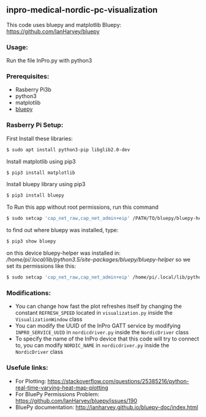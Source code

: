 inpro-medical-nordic-pc-visualization
-------

This code uses bluepy and matplotlib
Bluepy: https://github.com/IanHarvey/bluepy



### Usage:
Run the file InPro.py with python3


### Prerequisites:
- Rasberry Pi3b
- python3
- matplotlib
- [bluepy](https://github.com/IanHarvey/bluepy)


### Rasberry Pi Setup:
First Install these libraries:
```bash
$ sudo apt install python3-pip libglib2.0-dev
```
    
Install matplotlib using pip3
```bash
$ pip3 install matplotlib
```

Install bluepy library using pip3
```bash
$ pip3 install bluepy
```

To Run this app without root permissions, run this command 
```bash
$ sudo setcap 'cap_net_raw,cap_net_admin+eip' /PATH/TO/bluepy/bluepy-helper
```

to find out where bluepy was installed, type:
```bash
$ pip3 show bluepy
```

on this device bluepy-helper was installed in:
*/home/pi/.local/lib/python3.5/site-packages/bluepy/bluepy-helper*
so we set its permissions like this:
```bash
$ sudo setcap 'cap_net_raw,cap_net_admin+eip' /home/pi/.local/lib/python3.5/site-packages/bluepy/bluepy-helper
```

### Modifications:
- You can change how fast the plot refreshes itself by changing the constant `REFRESH_SPEED` located in `visualization.py` inside the `VisualizationWindow` class
- You can modify the UUID of the InPro GATT service by modifying `INPRO_SERVICE_UUID` in `nordicdriver.py` inside the `NordicDriver` class
- To specify the name of the InPro device that this code will try to connect to, you can modify `NORDIC_NAME` in `nordicdriver.py` inside the `NordicDriver` class


### Usefule links:
- For Plotting:
  https://stackoverflow.com/questions/25385216/python-real-time-varying-heat-map-plotting
- For BluePy Permissions Problem:
  https://github.com/IanHarvey/bluepy/issues/190
- BluePy documentation:
  http://ianharvey.github.io/bluepy-doc/index.html